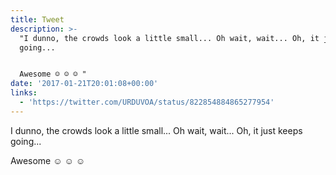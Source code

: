 ```yaml
---
title: Tweet
description: >-
  "I dunno, the crowds look a little small... Oh wait, wait... Oh, it just keeps
  going... 


  Awesome ☺ ☺ ☺ "
date: '2017-01-21T20:01:08+00:00'
links:
  - 'https://twitter.com/URDUVOA/status/822854884865277954'
---
```

I dunno, the crowds look a little small... Oh wait, wait... Oh, it just keeps going... 

Awesome ☺ ☺ ☺ 
